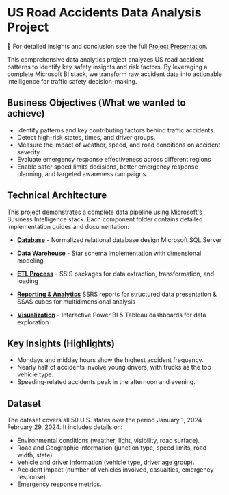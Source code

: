 # US Road Accidents Data Analysis Project


🌟 For detailed insights and conclusion see the full [Project Presentation](https://drive.google.com/file/d/1iqcE8c0RwmU5KiP97YJEceNtrH35SI7v/view?usp=sharing).

This comprehensive data analytics project analyzes US road accident patterns to identify key safety insights and risk factors. By leveraging a complete Microsoft BI stack, we transform raw accident data into actionable intelligence for traffic safety decision-making.

  

## Business Objectives (What we wanted to achieve)

- Identify patterns and key contributing factors behind traffic accidents.
- Detect high-risk states, times, and driver groups.
- Measure the impact of weather, speed, and road conditions on accident severity.
- Evaluate emergency response effectiveness across different regions
- Enable safer speed limits decisions, better emergency response planning, and targeted awareness campaigns.

 

## Technical Architecture

This project demonstrates a complete data pipeline using Microsoft's Business Intelligence stack. Each component folder contains detailed implementation guides and documentation:


- **[Database](./Database/README.md)** - Normalized relational database design Microsoft SQL Server

- **[Data Warehouse](./DataWarehouse/README.md)** - Star schema implementation with dimensional modeling

- **[ETL Process](./SSIS/README.md)** - SSIS packages for data extraction, transformation, and loading

- **[Reporting & Analytics](./SSRS/README.md)** SSRS reports for structured data presentation & SSAS cubes for multidimensional analysis

- **[Visualization](./Dashboards/README.md)** - Interactive Power BI & Tableau dashboards for data exploration

## Key Insights (Highlights)
- Mondays and midday hours show the highest accident frequency.  
- Nearly half of accidents involve young drivers, with trucks as the top vehicle type.  
- Speeding-related accidents peak in the afternoon and evening.  
 

## Dataset

The dataset covers all 50 U.S. states over the period January 1, 2024 – February 29, 2024. It includes details on:

- Environmental conditions (weather, light, visibility, road surface).
- Road and Geographic information (junction type, speed limits, road width, state).
- Vehicle and driver information (vehicle type, driver age group).
- Accident impact (number of vehicles involved, casualties, emergency response).
- Emergency response metrics.
